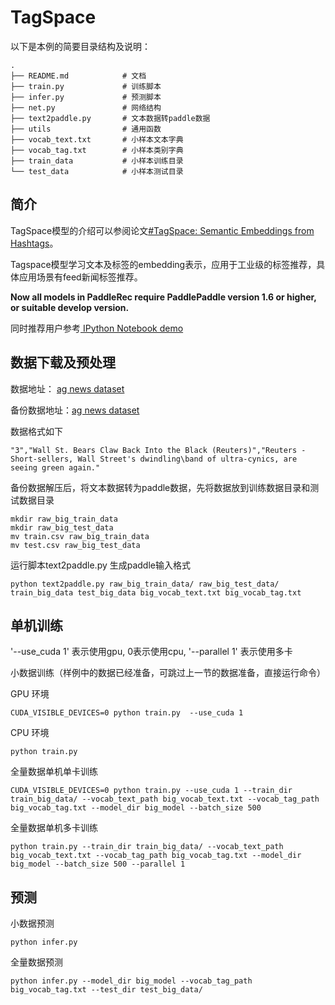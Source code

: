 # TagSpace

以下是本例的简要目录结构及说明：

```text
.
├── README.md            # 文档
├── train.py             # 训练脚本
├── infer.py             # 预测脚本
├── net.py               # 网络结构
├── text2paddle.py       # 文本数据转paddle数据
├── utils                # 通用函数
├── vocab_text.txt       # 小样本文本字典
├── vocab_tag.txt        # 小样本类别字典
├── train_data           # 小样本训练目录
└── test_data            # 小样本测试目录

```


## 简介

TagSpace模型的介绍可以参阅论文[#TagSpace: Semantic Embeddings from Hashtags](https://research.fb.com/publications/tagspace-semantic-embeddings-from-hashtags/)。

Tagspace模型学习文本及标签的embedding表示，应用于工业级的标签推荐，具体应用场景有feed新闻标签推荐。

**Now all models in PaddleRec require PaddlePaddle version 1.6 or higher, or suitable develop version.**

同时推荐用户参考[ IPython Notebook demo](https://aistudio.baidu.com/aistudio/projectDetail/122298)

## 数据下载及预处理

数据地址： [ag news dataset](https://github.com/mhjabreel/CharCNN/tree/master/data/)

备份数据地址：[ag news dataset](https://paddle-tagspace.bj.bcebos.com/data.tar)

数据格式如下

```
"3","Wall St. Bears Claw Back Into the Black (Reuters)","Reuters - Short-sellers, Wall Street's dwindling\band of ultra-cynics, are seeing green again."
```

备份数据解压后，将文本数据转为paddle数据，先将数据放到训练数据目录和测试数据目录
```
mkdir raw_big_train_data
mkdir raw_big_test_data
mv train.csv raw_big_train_data
mv test.csv raw_big_test_data
```

运行脚本text2paddle.py 生成paddle输入格式
```
python text2paddle.py raw_big_train_data/ raw_big_test_data/ train_big_data test_big_data big_vocab_text.txt big_vocab_tag.txt
```

## 单机训练
'--use_cuda 1' 表示使用gpu, 0表示使用cpu, '--parallel 1' 表示使用多卡

小数据训练（样例中的数据已经准备，可跳过上一节的数据准备，直接运行命令）

GPU 环境
```
CUDA_VISIBLE_DEVICES=0 python train.py  --use_cuda 1
```
CPU 环境
```
python train.py
```

全量数据单机单卡训练
```
CUDA_VISIBLE_DEVICES=0 python train.py --use_cuda 1 --train_dir train_big_data/ --vocab_text_path big_vocab_text.txt --vocab_tag_path big_vocab_tag.txt --model_dir big_model --batch_size 500
```
全量数据单机多卡训练

```
python train.py --train_dir train_big_data/ --vocab_text_path big_vocab_text.txt --vocab_tag_path big_vocab_tag.txt --model_dir big_model --batch_size 500 --parallel 1
```

## 预测
小数据预测
```
python infer.py
```

全量数据预测
```
python infer.py --model_dir big_model --vocab_tag_path big_vocab_tag.txt --test_dir test_big_data/
```
